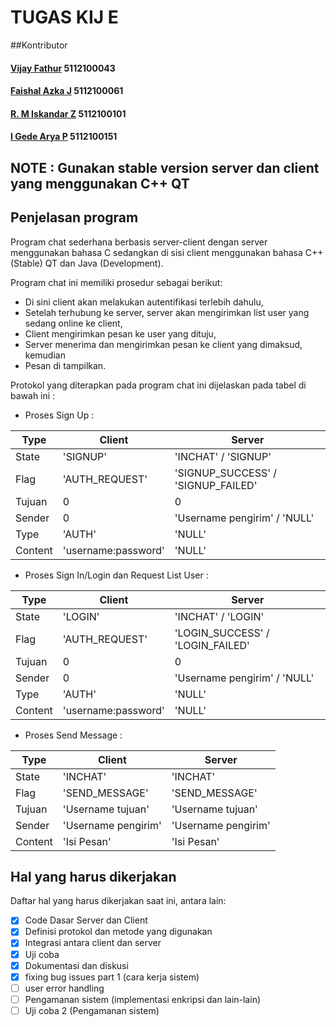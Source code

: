 # TUGAS KIJ E

##Kontributor

#### [Vijay Fathur](https://github.com/vertikaldash) 5112100043
#### [Faishal Azka J](https://github.com/azukineru) 5112100061
#### [R. M Iskandar Z](https://github.com/IssenShiro) 5112100101
#### [I Gede Arya P](https://github.com/aryashinji) 5112100151

## NOTE : Gunakan stable version server dan client yang menggunakan C++ QT

## Penjelasan program
Program chat sederhana berbasis server-client dengan server menggunakan bahasa C
sedangkan di sisi client menggunakan bahasa C++ (Stable) QT dan Java (Development).

Program chat ini memiliki prosedur sebagai berikut:
* Di sini client akan melakukan autentifikasi terlebih dahulu,
* Setelah terhubung ke server, server akan mengirimkan list user yang sedang online ke client,
* Client mengirimkan pesan ke user yang dituju,
* Server menerima dan mengirimkan pesan ke client yang dimaksud, kemudian
* Pesan di tampilkan.

Protokol yang diterapkan pada program chat ini dijelaskan pada tabel di bawah ini :

* Proses Sign Up :

Type |  Client 		  |  Server 				
-------|-------------------|-------------------------
State |'SIGNUP' |'INCHAT' / 'SIGNUP'
Flag |'AUTH_REQUEST' | 'SIGNUP_SUCCESS' / 'SIGNUP_FAILED'
Tujuan |0 |0
Sender |0 | 'Username pengirim' / 'NULL'
Type   |'AUTH'  | 'NULL' 
Content |'username:password' | 'NULL'


* Proses Sign In/Login dan Request List User :

Type |  Client 		  |  Server 	
-------|-------------------|-------------------------
State |'LOGIN' |'INCHAT' / 'LOGIN'
Flag |'AUTH_REQUEST' | 'LOGIN_SUCCESS' / 'LOGIN_FAILED'
Tujuan |0 |0
Sender |0 | 'Username pengirim' / 'NULL'
Type   |'AUTH'  | 'NULL' 
Content |'username:password' | 'NULL'

* Proses Send Message :

Type |  Client 		  |  Server 	
-------|-------------------|-------------------------
State |'INCHAT' |'INCHAT'
Flag |'SEND_MESSAGE' | 'SEND_MESSAGE'
Tujuan |'Username tujuan' |'Username tujuan'
Sender |'Username pengirim' |'Username pengirim'
Content |'Isi Pesan' |'Isi Pesan'

## Hal yang harus dikerjakan
Daftar hal yang harus dikerjakan saat ini, antara lain:
- [x] Code Dasar Server dan Client
- [x] Definisi protokol dan metode yang digunakan
- [x] Integrasi antara client dan server
- [x] Uji coba
- [x] Dokumentasi dan diskusi
- [x] fixing bug issues part 1 (cara kerja sistem)
- [ ] user error handling
- [ ] Pengamanan sistem (implementasi enkripsi dan lain-lain)
- [ ] Uji coba 2 (Pengamanan sistem)
